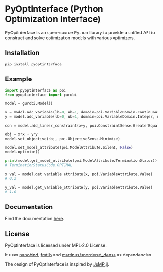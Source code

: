 PyOptInterface (Python Optimization Interface)
=======

PyOptInterface is an open-source Python library to provide a unified API to construct and solve optimization models with various optimizers.

## Installation
```console
pip install pyoptinterface
```

## Example
```python
import pyoptinterface as poi
from pyoptinterface import gurobi

model = gurobi.Model()

x = model.add_variable(lb=0, ub=1, domain=poi.VariableDomain.Continuous, name="x")
y = model.add_variable(lb=0, ub=1, domain=poi.VariableDomain.Integer, name="y")

con = model.add_linear_constraint(x+y, poi.ConstraintSense.GreaterEqual, 1.2, name="con")

obj = x*x + y*y
model.set_objective(obj, poi.ObjectiveSense.Minimize)

model.set_model_attribute(poi.ModelAttribute.Silent, False)
model.optimize()

print(model.get_model_attribute(poi.ModelAttribute.TerminationStatus))
# TerminationStatusCode.OPTIMAL

x_val = model.get_variable_attribute(x, poi.VariableAttribute.Value)
# 0.2

y_val = model.get_variable_attribute(y, poi.VariableAttribute.Value)
# 1.0
```

## Documentation
Find the documentation [here](https://metab0t.github.io/PyOptInterface/).

## License
PyOptInterface is licensed under MPL-2.0 License.

It uses [nanobind](https://github.com/wjakob/nanobind), [fmtlib](https://github.com/fmtlib/fmt) and [martinus/unordered_dense](https://github.com/martinus/unordered_dense) as dependencies.

The design of PyOptInterface is inspired by [JuMP.jl](https://jump.dev).